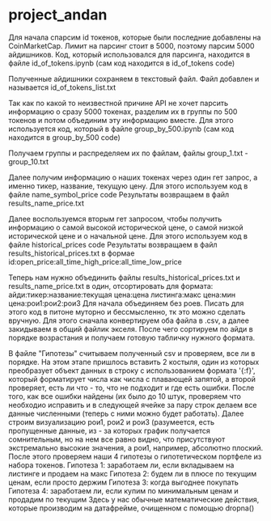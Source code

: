 # project_andan

Для начала спарсим id токенов, которые были последние добавлены на CoinMarketCap. Лимит на парсинг стоит в 5000, поэтому парсим 5000 айдишников. Код, который использовался для парсинга, находится в файле id_of_tokens.ipynb (сам код находится в id_of_tokens code)

Полученные айдишники сохраняем в текстовый файл. Файл добавлен и называется id_of_tokens_list.txt

Так как по какой то неизвестной причине API не хочет парсить информацию о сразу 5000 токенах, разделим их в группы по 500 токенов и потом объединим эту информацию вместе. Для этого используется код, который в файле group_by_500.ipynb (сам код находится в group_by_500 code)

Получаем группы и распределяем их по файлам, файлы group_1.txt - group_10.txt

Далее получим информацию о наших токенах через один гет запрос, а именно тикер, название, текущую цену. Для этого используем код в файле name_symbol_price code
Результаты возвращаем в файл results_name_price.txt

Далее воспользуемся вторым гет запросом, чтобы получить информацию о самой высокой исторической цене, о самой низкой исторической цене и о начальной цене. Для этого используем код в файле historical_prices code
Результаты возвращаем в файл results_historical_prices.txt в формае id:open_price:all_time_high_price:all_time_low_price

Теперь нам нужно объединить файлы results_historical_prices.txt и results_name_price.txt в один, отсортировать для формата: айди:тикер:название:текущая цена:цена листинга:макс цена:мин цена:рои1:рои2:рои3
Для начала объединяем без роев. Писать для этого код в питоне муторно и бессмысленно, тк это можно сделать вручную. Для этого сначала конвертируем оба файла в .csv, а далее закидываем в общий файлик экселя. После чего сортируем по айди в порядке возрастания и получаем готовую табличку нужного формата.

В файле "Гипотезы" считываем полученный csv и проверяем, все ли в порядке. На этом этапе пришлось вставить 2 костыля, один из которых преобразует объект данных в строку с использованием формата '{:f}', который форматирует числа как числа с плавающей запятой, а второй проверяет, есть ли что - то, что не подходит и где есть ошибки.
После того, как все ошибки найдены (их было до 10 штук, проверяем что необходио исправить и в следующей ячейке за пару строк делаем все данные численными (теперь с ними можно будет работать). 
Далее строим визуализацию рои1, рои2 и рои3 (разумеется, есть пропущенные данные, из - за которых график получается сомнительным, но на нем все равно видно, что присутствуют экстремально высокие значения, а рои1, например, абсолютно плоский. 
После этого проверяем наши 4 гипотезы о гипотетическом портфеле из набора токенов. 
Гипотеза 1: заработаем ли, если вкладываем на листинге и продаем на макс
Гипотеза 2: будем ли в плюсе по текущим ценам, если просто держим
Гипотеза 3: когда выгоднее покупать
Гипотеза 4: заработаем ли, если купим по минимальным ценам и продадим по текущим
Здесь у нас обычные математические действия, которые производим на датафрейме, очищенном с помощью dropna()
